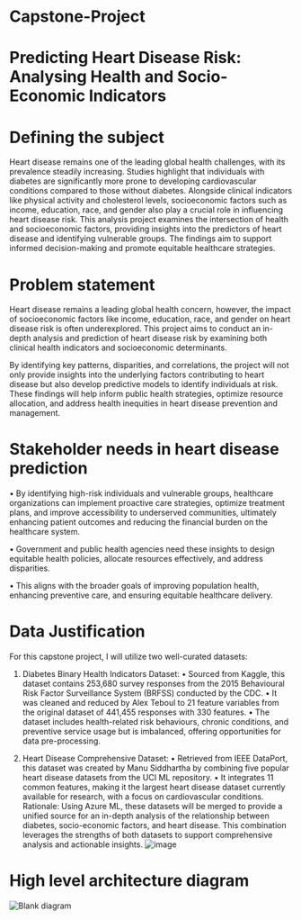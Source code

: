# Capstone-Project
# Predicting  Heart  Disease  Risk:  Analysing Health and Socio-Economic Indicators

# Defining the subject


Heart disease remains one of the leading global health challenges, with its prevalence steadily increasing. Studies highlight that individuals with diabetes are significantly more prone to developing cardiovascular conditions compared to those without diabetes. Alongside clinical indicators like physical activity and cholesterol levels, socioeconomic factors such as income, education, race, and gender also play a crucial role in influencing heart disease risk. This analysis project examines the intersection of health and socioeconomic factors, providing insights into the predictors of heart disease and identifying vulnerable groups.
 The findings aim to support informed decision-making and promote equitable healthcare strategies.

# Problem statement


Heart disease remains a leading global health concern, however, the impact of socioeconomic factors like income, education, race, and gender on heart disease risk is often underexplored. 
This project aims to conduct an in-depth analysis and prediction of heart disease risk by examining both clinical health indicators and socioeconomic determinants. 

By identifying key patterns, disparities, and correlations, the project will not only provide insights into the underlying factors contributing to heart disease but also develop predictive models to identify individuals at risk. 
These findings will help inform public health strategies, optimize resource allocation, and address health inequities in heart disease prevention and management.

# Stakeholder needs in heart disease prediction


•	By identifying high-risk individuals and vulnerable groups, healthcare organizations can implement proactive care strategies, optimize treatment plans, and improve accessibility to underserved communities, ultimately enhancing patient outcomes and reducing the financial burden on the healthcare system.

•	Government and public health agencies need these insights to design equitable health policies, allocate resources effectively, and address disparities.

•	This aligns with the broader goals of improving population health, enhancing preventive care, and ensuring equitable healthcare delivery.

# Data Justification

For this capstone project, I will utilize two well-curated datasets:
1.	Diabetes Binary Health Indicators Dataset:
•	Sourced from Kaggle, this dataset contains 253,680 survey responses from the 2015 Behavioural Risk Factor Surveillance System (BRFSS) conducted by the CDC.
•	It was cleaned and reduced by Alex Teboul to 21 feature variables from the original dataset of 441,455 responses with 330 features.
•	The dataset includes health-related risk behaviours, chronic conditions, and preventive service usage but is imbalanced, offering opportunities for data pre-processing.

2.	Heart Disease Comprehensive Dataset:
•	Retrieved from IEEE DataPort, this dataset was created by Manu Siddhartha by combining five popular heart disease datasets from the UCI ML repository.
•	It integrates 11 common features, making it the largest heart disease dataset currently available for research, with a focus on cardiovascular conditions.
Rationale:
Using Azure ML, these datasets will be merged to provide a unified source for an in-depth analysis of the relationship between diabetes, socio-economic factors, and heart disease. This combination leverages the strengths of both datasets to support comprehensive analysis and actionable insights.
![image](https://github.com/user-attachments/assets/c816674f-fbdc-4da3-b18f-a4116be4c87d)
# High level architecture diagram
![Blank diagram](https://github.com/user-attachments/assets/67c4113f-504a-4a89-ba23-2d37ada963b4)


